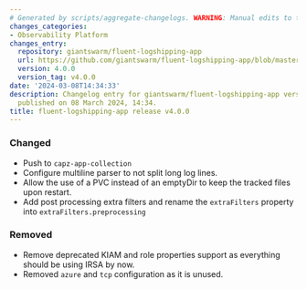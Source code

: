 ```yaml
---
# Generated by scripts/aggregate-changelogs. WARNING: Manual edits to this files will be overwritten.
changes_categories:
- Observability Platform
changes_entry:
  repository: giantswarm/fluent-logshipping-app
  url: https://github.com/giantswarm/fluent-logshipping-app/blob/master/CHANGELOG.md#400---2024-03-08
  version: 4.0.0
  version_tag: v4.0.0
date: '2024-03-08T14:34:33'
description: Changelog entry for giantswarm/fluent-logshipping-app version 4.0.0,
  published on 08 March 2024, 14:34.
title: fluent-logshipping-app release v4.0.0
---
```


### Changed
- Push to `capz-app-collection`
- Configure multiline parser to not split long log lines.
- Allow the use of a PVC instead of an emptyDir to keep the tracked files upon restart.
- Add post processing extra filters and rename the `extraFilters` property into `extraFilters.preprocessing`
### Removed
- Remove deprecated KIAM and role properties support as everything should be using IRSA by now.
- Removed `azure` and `tcp` configuration as it is unused.
